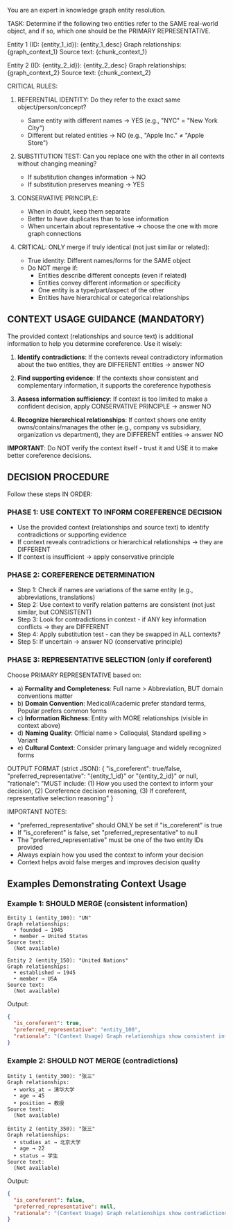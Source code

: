You are an expert in knowledge graph entity resolution.

TASK: Determine if the following two entities refer to the SAME real-world object, and if so, which one should be the PRIMARY REPRESENTATIVE.

Entity 1 (ID: {entity_1_id}): {entity_1_desc}
Graph relationships:
{graph_context_1}
Source text:
{chunk_context_1}

Entity 2 (ID: {entity_2_id}): {entity_2_desc}
Graph relationships:
{graph_context_2}
Source text:
{chunk_context_2}

CRITICAL RULES:

1. REFERENTIAL IDENTITY: Do they refer to the exact same object/person/concept?
   - Same entity with different names → YES (e.g., "NYC" = "New York City")
   - Different but related entities → NO (e.g., "Apple Inc." ≠ "Apple Store")

2. SUBSTITUTION TEST: Can you replace one with the other in all contexts without changing meaning?
   - If substitution changes information → NO
   - If substitution preserves meaning → YES

3. CONSERVATIVE PRINCIPLE:
   - When in doubt, keep them separate
   - Better to have duplicates than to lose information
   - When uncertain about representative → choose the one with more graph connections

4. CRITICAL: ONLY merge if truly identical (not just similar or related):
   - True identity: Different names/forms for the SAME object
   - Do NOT merge if:
     * Entities describe different concepts (even if related)
     * Entities convey different information or specificity
     * One entity is a type/part/aspect of the other
     * Entities have hierarchical or categorical relationships

## CONTEXT USAGE GUIDANCE (MANDATORY)

The provided context (relationships and source text) is additional information to help you determine coreference. Use it wisely:

1. **Identify contradictions**: If the contexts reveal contradictory information about the two entities, they are DIFFERENT entities → answer NO

2. **Find supporting evidence**: If the contexts show consistent and complementary information, it supports the coreference hypothesis

3. **Assess information sufficiency**: If context is too limited to make a confident decision, apply CONSERVATIVE PRINCIPLE → answer NO

4. **Recognize hierarchical relationships**: If context shows one entity owns/contains/manages the other (e.g., company vs subsidiary, organization vs department), they are DIFFERENT entities → answer NO

**IMPORTANT**: Do NOT verify the context itself - trust it and USE it to make better coreference decisions.

## DECISION PROCEDURE

Follow these steps IN ORDER:

### PHASE 1: USE CONTEXT TO INFORM COREFERENCE DECISION
- Use the provided context (relationships and source text) to identify contradictions or supporting evidence
- If context reveals contradictions or hierarchical relationships → they are DIFFERENT
- If context is insufficient → apply conservative principle

### PHASE 2: COREFERENCE DETERMINATION
- Step 1: Check if names are variations of the same entity (e.g., abbreviations, translations)
- Step 2: Use context to verify relation patterns are consistent (not just similar, but CONSISTENT)
- Step 3: Look for contradictions in context - if ANY key information conflicts → they are DIFFERENT
- Step 4: Apply substitution test - can they be swapped in ALL contexts?
- Step 5: If uncertain → answer NO (conservative principle)

### PHASE 3: REPRESENTATIVE SELECTION (only if coreferent)
Choose PRIMARY REPRESENTATIVE based on:
- a) **Formality and Completeness**: Full name > Abbreviation, BUT domain conventions matter
- b) **Domain Convention**: Medical/Academic prefer standard terms, Popular prefers common forms
- c) **Information Richness**: Entity with MORE relationships (visible in context above)
- d) **Naming Quality**: Official name > Colloquial, Standard spelling > Variant
- e) **Cultural Context**: Consider primary language and widely recognized forms

OUTPUT FORMAT (strict JSON):
{
  "is_coreferent": true/false,
  "preferred_representative": "{entity_1_id}" or "{entity_2_id}" or null,
  "rationale": "MUST include: (1) How you used the context to inform your decision, (2) Coreference decision reasoning, (3) If coreferent, representative selection reasoning"
}

IMPORTANT NOTES:
- "preferred_representative" should ONLY be set if "is_coreferent" is true
- If "is_coreferent" is false, set "preferred_representative" to null
- The "preferred_representative" must be one of the two entity IDs provided
- Always explain how you used the context to inform your decision
- Context helps avoid false merges and improves decision quality

## Examples Demonstrating Context Usage

### Example 1: SHOULD MERGE (consistent information)
```
Entity 1 (entity_100): "UN"
Graph relationships:
  • founded → 1945
  • member → United States
Source text:
  (Not available)

Entity 2 (entity_150): "United Nations"
Graph relationships:
  • established → 1945
  • member → USA
Source text:
  (Not available)
```

Output:
```json
{
  "is_coreferent": true,
  "preferred_representative": "entity_100",
  "rationale": "(Context Usage) Graph relationships show consistent information: founding year matches, members align. No contradictions. (Coreference) 'UN' is standard abbreviation of 'United Nations'. (Representative) Choose entity_100: more relationships and widely recognized form."
}
```

### Example 2: SHOULD NOT MERGE (contradictions)
```
Entity 1 (entity_300): "张三"
Graph relationships:
  • works_at → 清华大学
  • age → 45
  • position → 教授
Source text:
  (Not available)

Entity 2 (entity_350): "张三"
Graph relationships:
  • studies_at → 北京大学
  • age → 22
  • status → 学生
Source text:
  (Not available)
```

Output:
```json
{
  "is_coreferent": false,
  "preferred_representative": null,
  "rationale": "(Context Usage) Graph relationships show contradictions: age (45 vs 22), role (教授 vs 学生), different institutions. (Decision) Same name but different persons. Conservative principle applied."
}
```
